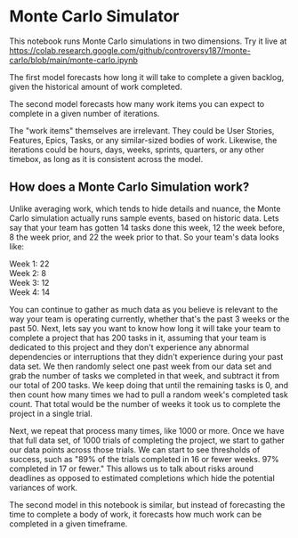# Monte Carlo Simulator
This notebook runs Monte Carlo simulations in two dimensions. Try it live at
https://colab.research.google.com/github/controversy187/monte-carlo/blob/main/monte-carlo.ipynb

The first model forecasts how long it will take to complete a given backlog, given the historical amount of work completed.

The second model forecasts how many work items you can expect to complete in a given number of iterations.

The "work items" themselves are irrelevant. They could be User Stories, Features, Epics, Tasks, or any similar-sized bodies of work. Likewise, the iterations could be hours, days, weeks, sprints, quarters, or any other timebox, as long as it is consistent across the model.

## How does a Monte Carlo Simulation work?
Unlike averaging work, which tends to hide details and nuance, the Monte Carlo simulation actually runs sample events, based on historic data. Lets say that your team has gotten 14 tasks done this week, 12 the week before, 8 the week prior, and 22 the week prior to that. So your team's data looks like:  
  
Week 1: 22  
Week 2:  8  
Week 3: 12  
Week 4: 14  

You can continue to gather as much data as you believe is relevant to the way your team is operating currently, whether that's the past 3 weeks or the past 50. Next, lets say you want to know how long it will take your team to complete a project that has 200 tasks in it, assuming that your team is dedicated to this project and they don't experience any abnormal dependencies or interruptions that they didn't experience during your past data set. We then randomly select one past week from our data set and grab the number of tasks we completed in that week, and subtract it from our total of 200 tasks. We keep doing that until the remaining tasks is 0, and then count how many times we had to pull a random week's completed task count. That total would be the number of weeks it took us to complete the project in a single trial.

Next, we repeat that process many times, like 1000 or more. Once we have that full data set, of 1000 trials of completing the project, we start to gather our data points across those trials. We can start to see thresholds of success, such as "89% of the trials completed in 16 or fewer weeks. 97% completed in 17 or fewer." This allows us to talk about risks around deadlines as opposed to estimated completions which hide the potential variances of work.

The second model in this notebook is similar, but instead of forecasting the time to complete a body of work, it forecasts how much work can be completed in a given timeframe.
